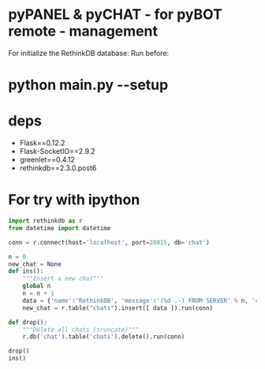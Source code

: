 # pyPANEL & pyCHAT - for pyBOT remote - management

For initialize the RethinkDB database: Run before:

python main.py --setup
======================

deps
====

- Flask==0.12.2
- Flask-SocketIO==2.9.2
- greenlet==0.4.12
- rethinkdb==2.3.0.post6


For try with ipython
====================

```python
import rethinkdb as r
from datetime import datetime

conn = r.connect(host='localhost', port=28015, db='chat')

n = 0
new_chat = None
def ins():
    """Insert a new chat"""
    global n
    n = n + 1
    data = {'name':'RethinkDB', 'message':'(%d .-) FROM SERVER' % n, 'created':str(datetime.now(r.make_timezone('00:00')))}
    new_chat = r.table("chats").insert([ data ]).run(conn)

def drop():
    """Delete all chats (truncate)"""
    r.db('chat').table('chats').delete().run(conn)

drop()
ins()
```
